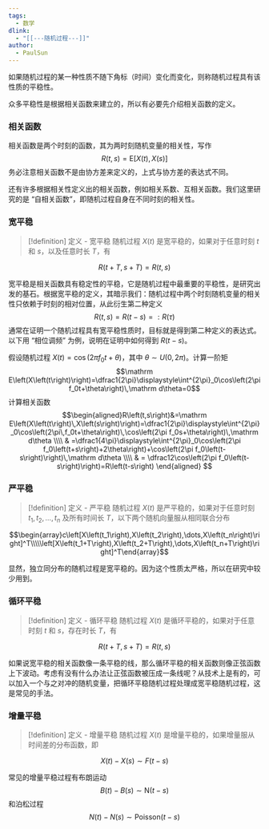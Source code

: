 ```yaml
---
tags:
  - 数学
dlink:
  - "[[---随机过程---]]"
author:
  - PaulSun
---
```

如果随机过程的某一种性质不随下角标（时间）变化而变化，则称随机过程具有该性质的平稳性。

众多平稳性是根据相关函数来建立的，所以有必要先介绍相关函数的定义。

### 相关函数

相关函数是两个时刻的函数，其为两时刻随机变量的相关性，写作
$$R\left(t,s\right)=\mathrm E\left[X\left(t\right),X\left(s\right)\right]$$
务必注意相关函数不是由协方差来定义的，上式与协方差的表达式不同。

还有许多根据相关性定义出的相关函数，例如相关系数、互相关函数。我们这里研究的是 “自相关函数”，即随机过程自身在不同时刻的相关性。

###  宽平稳

> [!definition] 定义 - 宽平稳
> 随机过程  $X\left(t\right)$ 是宽平稳的，如果对于任意时刻 $t$ 和 $s$，以及任意时长 $T$，有
>
$$R\left(t+T,s+T\right)=R\left(t,s\right)$$

宽平稳是相关函数具有稳定性的平稳，它是随机过程中最重要的平稳性，是研究出发的基石。根据宽平稳的定义，其暗示我们：随机过程中两个时刻随机变量的相关性只依赖于时刻的相对位置，从此衍生第二种定义
$$R\left(t,s\right)=R\left(t-s\right)=:R\left(\tau\right)$$
通常在证明一个随机过程具有宽平稳性质时，目标就是得到第二种定义的表达式。以下用 “相位调频” 为例，说明在证明中如何得到 $R\left(t-s\right)$。

假设随机过程 $X\left(t\right)=\cos\left(2\pi f_0t+\theta\right)$，其中 $\theta\sim U\left(0,2\pi\right)$。计算一阶矩
$$\mathrm E\left(X\left(t\right)\right)=\dfrac1{2\pi}\displaystyle\int^{2\pi}_0\cos\left(2\pi f_0t+\theta\right)\,\mathrm d\theta=0$$
计算相关函数
$$\begin{aligned}R\left(t,s\right)&=\mathrm E\left(X\left(t\right)\,X\left(s\right)\right)=\dfrac1{2\pi}\displaystyle\int^{2\pi}_0\cos\left(2\pi\,f_0t+\theta\right)\,\cos\left(2\pi f_0s+\theta\right)\,\mathrm d\theta
\\\\ & =\dfrac1{4\pi}\displaystyle\int^{2\pi}_0\cos\left(2\pi f_0\left(t+s\right)+2\theta\right)+\cos\left(2\pi f_0\left(t-s\right)\right)\,\mathrm d\theta
\\\\ & = \dfrac12\cos\left(2\pi f_0\left(t-s\right)\right)=R\left(t-s\right)
\end{aligned}
$$

### 严平稳

> [!definition] 定义 - 严平稳
> 随机过程  $X\left(t\right)$ 是严平稳的，如果对于任意时刻 $t_1,t_2,\dots,t_n$ 及所有时间长 $T$，以下两个随机向量服从相同联合分布
>
$$\begin{array}c\left[X\left(t_1\right),X\left(t_2\right),\dots,X\left(t_n\right)\right]^T\\\\\left[X\left(t_1+T\right),X\left(t_2+T\right),\dots,X\left(t_n+T\right)\right]^T\end{array}$$

显然，独立同分布的随机过程是宽平稳的。因为这个性质太严格，所以在研究中较少用到。

### 循环平稳

> [!definition] 定义 - 循环平稳
> 随机过程  $X\left(t\right)$ 是循环平稳的，如果对于任意时刻 $t$ 和 $s$，存在时长 $T$，有
>
$$R\left(t+T,s+T\right)=R\left(t,s\right)$$

如果说宽平稳的相关函数像一条平稳的线，那么循环平稳的相关函数则像正弦函数上下波动。考虑有没有什么办法让正弦函数被压成一条线呢？从技术上是有的，可以加入一个与之对冲的随机变量，把循环平稳随机过程处理成宽平稳随机过程，这是常见的手法。

### 增量平稳

> [!definition] 定义 - 增量平稳
> 随机过程  $X\left(t\right)$ 是增量平稳的，如果增量服从时间差的分布函数，即
>
$$X\left(t\right)-X\left(s\right)\sim F\left(t-s\right)$$

常见的增量平稳过程有布朗运动
$$B\left(t\right)-B\left(s\right)\sim \mathrm{N}\left(t-s\right)$$
和泊松过程
$$N\left(t\right)-N\left(s\right)\sim\mathrm{Poisson}\left(t-s\right)$$